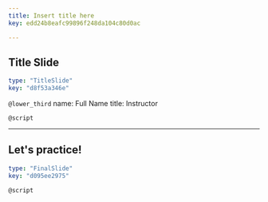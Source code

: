 ```yaml
---
title: Insert title here
key: edd24b8eafc99896f248da104c80d0ac

---
```

## Title Slide

```yaml
type: "TitleSlide"
key: "d8f53a346e"
```

`@lower_third`
name: Full Name
title: Instructor


`@script`



---
## Let's practice!

```yaml
type: "FinalSlide"
key: "d095ee2975"
```

`@script`


